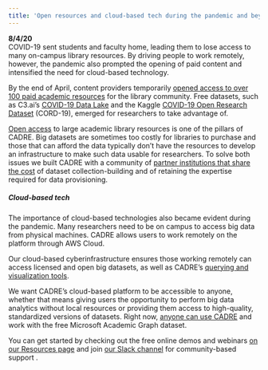 ```yaml
---
title: 'Open resources and cloud-based tech during the pandemic and beyond'
---
```


**8/4/20**  
COVID-19 sent students and faculty home, leading them to lose access to many on-campus library resources. By driving people to work remotely, however, the pandemic also prompted the opening of paid content and intensified the need for cloud-based technology.

By the end of April, content providers temporarily [opened access to over 100 paid academic resources](https://docs.google.com/spreadsheets/u/1/d/1pFSA-yEDixl5ZKtQmEUOuW_vdDFLdzDbhjP5Cjrkajo/htmlview?usp=sharing) for the library community. Free datasets, such as C3.ai’s [COVID-19 Data Lake](https://c3.ai/c3-ai-publishes-covid-19-data-lake/) and the Kaggle [COVID-19 Open Research Dataset](https://www.kaggle.com/allen-institute-for-ai/CORD-19-research-challenge) (CORD-19), emerged for researchers to take advantage of.

[Open access](https://cadre.iu.edu/news-and-events/blog/access-the-second-pillar-supporting-our-mission) to large academic library resources is one of the pillars of CADRE. Big datasets are sometimes too costly for libraries to purchase and those that can afford the data typically don’t have the resources to develop an infrastructure to make such data usable for researchers. To solve both issues we built CADRE with a community of [partner institutions that share the cost](https://cadre.iu.edu/work-with-us) of dataset collection-building and of retaining the expertise required for data provisioning.

##### Cloud-based tech
The importance of cloud-based technologies also became evident during the pandemic. Many researchers need to be on campus to access big data from physical machines. CADRE allows users to work remotely on the platform through AWS Cloud.

Our cloud-based cyberinfrastructure ensures those working remotely can access licensed and open big datasets, as well as CADRE’s [querying and visualization tools](https://cadre.iu.edu/about-cadre). 

We want CADRE’s cloud-based platform to be accessible to anyone, whether that means giving users the opportunity to perform big data analytics without local resources or providing them access to high-quality, standardized versions of datasets. Right now, [anyone can use CADRE](https://cadre.iu.edu/about-cadre/get-started) and work with the free Microsoft Academic Graph dataset. 

You can get started by checking out the free online demos and webinars [on our Resources page](https://cadre.iu.edu/resources) and join [our Slack channel](https://join.slack.com/t/cadreproject/shared_invite/zt-g66l6l4g-IQSJEYfQE4YeDA3ttsmdJQ) for community-based support . 
